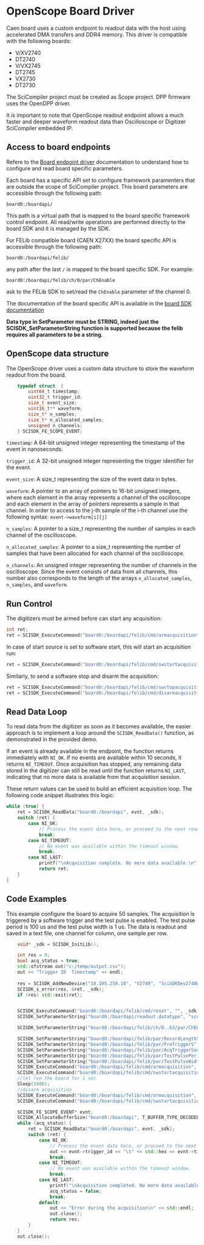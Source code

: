 # OpenScope Board Driver

Caen board uses a custom endpoint to readout data with the host using accelerated DMA transfers and DDR4 memory. 
This driver is compatible with the following boards:
- V/XV2740
- DT2740
- V/VX2745
- DT2745
- VX2730
- DT2730

The SciCompiler project must be created as Scope project. DPP firmware uses the OpenDPP driver.

It is important to note that OpenScope readout endpoint allows a much faster and deeper waveform readout data than Oscilloscope or Digitizer SciCompiler embedded IP. 

## Access to board endpoints

Refere to the [Board endpoint driver](board_endpoint.md) documentation to understand how to configure and read board specific parameters.

Each board has a specific API set to configure framework paramenters that are outside the scope of SciCompiler project.
This board parameters are accessible through the following path:

`board0:/boardapi/`

This path is a virtual path that is mapped to the board specific framework control endpoint. All read/write operations are performed directly to the board SDK and it is managed by the SDK.

For FELib compatible board (CAEN X27XX) the board specific API is accessible through the following path:

`board0:/boardapi/felib/`

any path after the last `/` is mapped to the board specific SDK. For example:

`board0:/boardapi/felib/ch/0/par/ChEnable`

ask to the FELib SDK to set/read the `ChEnable` parameter of the channel 0.

The documentation of the board specific API is available in the [board SDK documentation](https://www.caen.it/products/caen-felib-library/)


**Data type in SetParameter must be STRING, indeed just the SCISDK_SetParameterString function is supported because the felib requires all parameters to be a string.**

## OpenScope data structure

The OpenScope driver uses a custom data structure to store the waveform readout from the board.

```c
	typedef struct  {
		uint64_t timestamp;
		uint32_t trigger_id;
		size_t event_size;
		uint16_t** waveform;
		size_t* n_samples;
		size_t* n_allocated_samples;
		unsigned n_channels;
	} SCISDK_FE_SCOPE_EVENT;


```

`timestamp`: A 64-bit unsigned integer representing the timestamp of the event in nanoseconds.

`trigger_id`: A 32-bit unsigned integer representing the trigger identifier for the event.

`event_size`: A size_t representing the size of the event data in bytes.

`waveform`: A pointer to an array of pointers to 16-bit unsigned integers, where each element in the array represents a channel of the oscilloscope and each element in the array of pointers represents a sample in that channel. In order to access to the j-th sample of the i-th channel use the following syntax: `event->waveform[i][j]`

`n_samples`: A pointer to a size_t representing the number of samples in each channel of the oscilloscope.

`n_allocated_samples`: A pointer to a size_t representing the number of samples that have been allocated for each channel of the oscilloscope.

`n_channels`: An unsigned integer representing the number of channels in the oscilloscope. Since the event consists of data from all channels, this number also corresponds to the length of the arrays `n_allocated_samples`, `n_samples`, and `waveform`.

## Run Control
The digitizers must be armed before can start any acquisition:

```c++
int ret;
ret = SCISDK_ExecuteCommand("board0:/boardapi/felib/cmd/armacquisition", _sdk);
```
In case of start source is set to software start, this will start an acquisition run:
```c++
ret = SCISDK_ExecuteCommand("board0:/boardapi/felib/cmd/swstartacquisition", _sdk_);
```
Similarly, to send a software stop and disarm the acquisition:
```c++
ret = SCISDK_ExecuteCommand("board0:/boardapi/felib/cmd/swstopacquisition", _sdk);
ret = SCISDK_ExecuteCommand("board0:/boardapi/felib/cmd/disarmacquisition", _sdk);
```
## Read Data Loop

To read data from the digitizer as soon as it becomes available, the easier approach is to implement a loop around the `SCISDK_ReadData()` function, as demonstrated in the provided demo.

If an event is already available in the endpoint, the function returns immediately with `NI_OK`. If no events are available within 10 seconds, it returns `NI_TIMEOUT`. Once acquisition has stopped, any remaining data stored in the digitizer can still be read until the function returns `NI_LAST`, indicating that no more data is available from that acquisition session.

These return values can be used to build an efficient acquisition loop. The following code snippet illustrates this logic:

```c++
while (true) {
    ret = SCISDK_ReadData("board0:/boardapi", evnt, _sdk);
    switch (ret) {
        case NI_OK:
            // Process the event data here, or proceed to the next read.
            break;
        case NI_TIMEOUT:
            // No event was available within the timeout window.
            break;
        case NI_LAST:
            printf("\nAcquisition complete. No more data available.\n");
            return ret;
    }
}
```

## Code Examples

This example configure the board to acquire 50 samples. The acquisition is triggered by a software trigger and the test pulse is enabled. The test pulse period is 100 us and the test pulse width is 1 us.
The data is readout and saved in a text file, one channel for column, one sample per row.

```c++
    void* _sdk = SCISDK_InitLib();

	int res = 0;
	bool acq_status = true;
	std::ofstream out("c:/temp/output.csv");
	out << "Trigger ID	Timestamp" << endl;
	
	res = SCISDK_AddNewDevice("10.105.250.18", "V2740", "SciSDKDev2740Wave.json", "board0", _sdk);
	SCISDK_s_error(res, &ret, _sdk);
	if (res) std::exit(ret);


	SCISDK_ExecuteCommand("board0:/boardapi/felib/cmd/reset", "", _sdk);
	SCISDK_SetParameterString("board0:/boardapi/readout.datatype", "scope", _sdk);

	SCISDK_SetParameterString("board0:/boardapi/felib/ch/0..63/par/ChEnable", "true", _sdk);

	SCISDK_SetParameterString("board0:/boardapi/felib/par/RecordLengthS", "50", _sdk);
	SCISDK_SetParameterString("board0:/boardapi/felib/par/PreTriggerS", "4", _sdk);
	SCISDK_SetParameterString("board0:/boardapi/felib/par/AcqTriggerSource", "SwTrg | TestPulse", _sdk);
	SCISDK_SetParameterString("board0:/boardapi/felib/par/TestPulsePeriod", "100000", _sdk);
	SCISDK_SetParameterString("board0:/boardapi/felib/par/TestPulseWidth", "1000", _sdk);
	SCISDK_ExecuteCommand("board0:/boardapi/felib/cmd/armacquisition", "", _sdk);
	SCISDK_ExecuteCommand("board0:/boardapi/felib/cmd/swstartacquisition", "", _sdk);
	//let run the board for 1 sec
	Sleep(1000);
	//disarm acquisition
	SCISDK_ExecuteCommand("board0:/boardapi/felib/cmd/armacquisition", "", _sdk);
	SCISDK_ExecuteCommand("board0:/boardapi/felib/cmd/swstartacquisition", "", _sdk);

	SCISDK_FE_SCOPE_EVENT* evnt;
	SCISDK_AllocateBufferSize("board0:/boardapi", T_BUFFER_TYPE_DECODED, (void**)&evnt, _sdk, 50);
	while (acq_status) {
    	ret = SCISDK_ReadData("board0:/boardapi", evnt, _sdk);
    	switch (ret) {
        	case NI_OK:
            	// Process the event data here, or proceed to the next read.
				out << evnt->trigger_id << "\t" << std::hex << evnt->timestamp << endl;
            	break;
        	case NI_TIMEOUT:
            	// No event was available within the timeout window.
            	break;
        	case NI_LAST:
            	printf("\nAcquisition completed. No more data available.\n");
            	acq_status = false;
				break;
			default:
				out << "Error during the acquisition\n" << std::endl;
				out.close();
				return res;
		}
	}
	out.close();
```